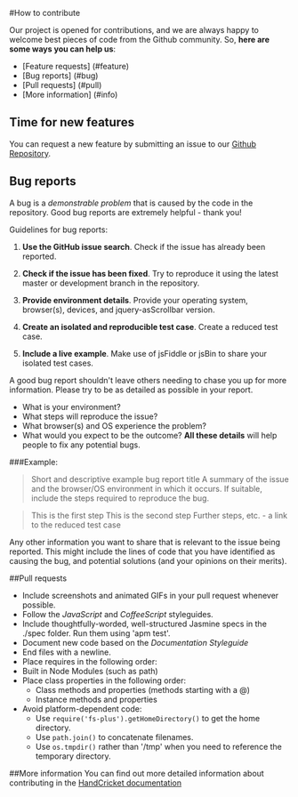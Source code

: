 #How to contribute

Our project is opened for contributions, and we are always happy to welcome best pieces of code from the Github community. So, **here are some ways you can help us**:

- [Feature requests] (#feature)
- [Bug reports] (#bug)
- [Pull requests] (#pull)
- [More information] (#info)


## <a name="feature"></a> Time for new features

You can request a new feature by submitting an issue to our [Github Repository][github].


## <a name="bug"></a> Bug reports

A bug is a *demonstrable problem* that is caused by the code in the repository. Good bug reports are extremely helpful - thank you!

Guidelines for bug reports:

1. **Use the GitHub issue search**. Check if the issue has already been reported.

2. **Check if the issue has been fixed**. Try to reproduce it using the latest master or development branch in the repository.

3. **Provide environment details**. Provide your operating system, browser(s), devices, and jquery-asScrollbar version.

4. **Create an isolated and reproducible test case**. Create a reduced test case.

5. **Include a live example**. Make use of jsFiddle or jsBin to share your isolated test cases.

A good bug report shouldn't leave others needing to chase you up for more information. Please try to be as detailed as possible in your report.

* What is your environment?
* What steps will reproduce the issue?
* What browser(s) and OS experience the problem?
* What would you expect to be the outcome?
**All these details** will help people to fix any potential bugs.

###Example:

>Short and descriptive example bug report title
>A summary of the issue and the browser/OS environment in which it occurs. If suitable, include the steps required to reproduce the bug.

>This is the first step
This is the second step
Further steps, etc.
<url> - a link to the reduced test case

Any other information you want to share that is relevant to the issue being reported. This might include the lines of code that you have identified as causing the bug, and potential solutions (and your opinions on their merits).

##<a name="pull"></a>Pull requests
* Include screenshots and animated GIFs in your pull request whenever possible.
* Follow the _JavaScript_ and _CoffeeScript_ styleguides.
* Include thoughtfully-worded, well-structured Jasmine specs in the ./spec folder. Run them using 'apm test'.
* Document new code based on the _Documentation Styleguide_
* End files with a newline.
* Place requires in the following order:
* Built in Node Modules (such as path)
* Place class properties in the following order:
    * Class methods and properties (methods starting with a @)
    * Instance methods and properties
* Avoid platform-dependent code:
    * Use `require('fs-plus').getHomeDirectory()` to get the home directory.
    * Use `path.join()` to concatenate filenames.
    * Use `os.tmpdir()` rather than '/tmp' when you need to reference the temporary directory.


##<a name='info'></a>More information
You can find out more detailed information about contributing in the [HandCricket documentation][readme]


[readme]: https://github.com/salman-bhai/HandCricket/blob/master/README.md
[github]: https://github.com/salman-bhai/HandCricket
